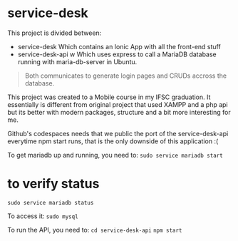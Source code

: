 # service-desk

This project is divided between:
- service-desk
Which contains an Ionic App with all the front-end stuff
- service-desk-api w
Which uses express to call a MariaDB database running with maria-db-server in Ubuntu.

> Both communicates to generate login pages and CRUDs accross the database.

This project was created to a Mobile course in my IFSC graduation.
It essentially is different from original project that used XAMPP and a php api but its better with modern packages, structure and a bit more interesting for me.

Github's codespaces needs that we public the port of the service-desk-api everytime npm start runs, that is the only downside of this application :(

To get mariadb up and running, you need to:
`sudo service mariadb start`
# to verify status
`sudo service mariadb status`

To access it:
`sudo mysql`

To run the API, you need to:
`cd service-desk-api`
`npm start`